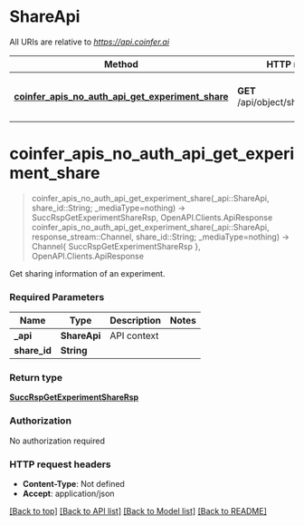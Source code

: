 # ShareApi

All URIs are relative to *https://api.coinfer.ai*

Method | HTTP request | Description
------------- | ------------- | -------------
[**coinfer_apis_no_auth_api_get_experiment_share**](ShareApi.md#coinfer_apis_no_auth_api_get_experiment_share) | **GET** /api/object/share/{share_id} | Get sharing information of an experiment.


# **coinfer_apis_no_auth_api_get_experiment_share**
> coinfer_apis_no_auth_api_get_experiment_share(_api::ShareApi, share_id::String; _mediaType=nothing) -> SuccRspGetExperimentShareRsp, OpenAPI.Clients.ApiResponse <br/>
> coinfer_apis_no_auth_api_get_experiment_share(_api::ShareApi, response_stream::Channel, share_id::String; _mediaType=nothing) -> Channel{ SuccRspGetExperimentShareRsp }, OpenAPI.Clients.ApiResponse

Get sharing information of an experiment.

### Required Parameters

Name | Type | Description  | Notes
------------- | ------------- | ------------- | -------------
 **_api** | **ShareApi** | API context | 
**share_id** | **String** |  |

### Return type

[**SuccRspGetExperimentShareRsp**](SuccRspGetExperimentShareRsp.md)

### Authorization

No authorization required

### HTTP request headers

 - **Content-Type**: Not defined
 - **Accept**: application/json

[[Back to top]](#) [[Back to API list]](../README.md#api-endpoints) [[Back to Model list]](../README.md#models) [[Back to README]](../README.md)

